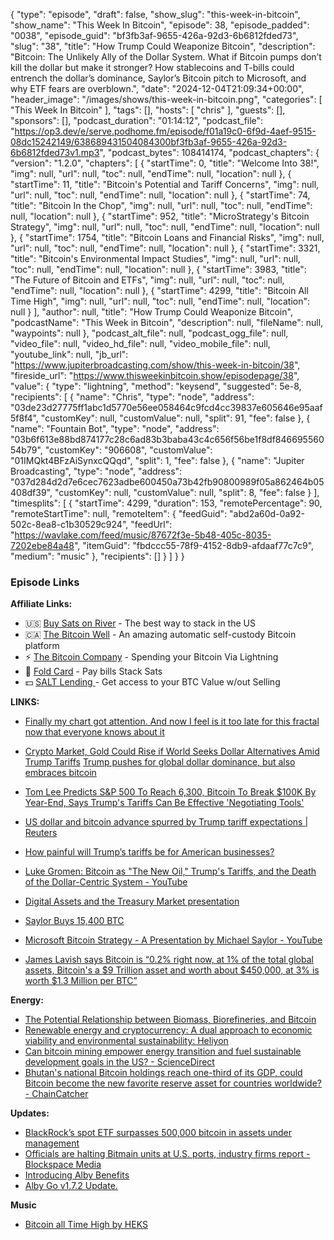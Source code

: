 {
  "type": "episode",
  "draft": false,
  "show_slug": "this-week-in-bitcoin",
  "show_name": "This Week In Bitcoin",
  "episode": 38,
  "episode_padded": "0038",
  "episode_guid": "bf3fb3af-9655-426a-92d3-6b6812fded73",
  "slug": "38",
  "title": "How Trump Could Weaponize Bitcoin",
  "description": "Bitcoin: The Unlikely Ally of the Dollar System. What if Bitcoin pumps don’t kill the dollar but make it stronger? How stablecoins and T-bills could entrench the dollar’s dominance, Saylor’s Bitcoin pitch to Microsoft, and why ETF fears are overblown.",
  "date": "2024-12-04T21:09:34+00:00",
  "header_image": "/images/shows/this-week-in-bitcoin.png",
  "categories": [
    "This Week In Bitcoin"
  ],
  "tags": [],
  "hosts": [
    "chris"
  ],
  "guests": [],
  "sponsors": [],
  "podcast_duration": "01:14:12",
  "podcast_file": "https://op3.dev/e/serve.podhome.fm/episode/f01a19c0-6f9d-4aef-9515-08dc15242149/638689431504084300bf3fb3af-9655-426a-92d3-6b6812fded73v1.mp3",
  "podcast_bytes": 108414174,
  "podcast_chapters": {
    "version": "1.2.0",
    "chapters": [
      {
        "startTime": 0,
        "title": "Welcome Into 38!",
        "img": null,
        "url": null,
        "toc": null,
        "endTime": null,
        "location": null
      },
      {
        "startTime": 11,
        "title": "Bitcoin's Potential and Tariff Concerns",
        "img": null,
        "url": null,
        "toc": null,
        "endTime": null,
        "location": null
      },
      {
        "startTime": 74,
        "title": "Bitcoin In the Chop",
        "img": null,
        "url": null,
        "toc": null,
        "endTime": null,
        "location": null
      },
      {
        "startTime": 952,
        "title": "MicroStrategy's Bitcoin Strategy",
        "img": null,
        "url": null,
        "toc": null,
        "endTime": null,
        "location": null
      },
      {
        "startTime": 1754,
        "title": "Bitcoin Loans and Financial Risks",
        "img": null,
        "url": null,
        "toc": null,
        "endTime": null,
        "location": null
      },
      {
        "startTime": 3321,
        "title": "Bitcoin's Environmental Impact Studies",
        "img": null,
        "url": null,
        "toc": null,
        "endTime": null,
        "location": null
      },
      {
        "startTime": 3983,
        "title": "The Future of Bitcoin and ETFs",
        "img": null,
        "url": null,
        "toc": null,
        "endTime": null,
        "location": null
      },
      {
        "startTime": 4299,
        "title": "Bitcoin All Time High",
        "img": null,
        "url": null,
        "toc": null,
        "endTime": null,
        "location": null
      }
    ],
    "author": null,
    "title": "How Trump Could Weaponize Bitcoin",
    "podcastName": "This Week in Bitcoin",
    "description": null,
    "fileName": null,
    "waypoints": null
  },
  "podcast_alt_file": null,
  "podcast_ogg_file": null,
  "video_file": null,
  "video_hd_file": null,
  "video_mobile_file": null,
  "youtube_link": null,
  "jb_url": "https://www.jupiterbroadcasting.com/show/this-week-in-bitcoin/38",
  "fireside_url": "https://www.thisweekinbitcoin.show/episodepage/38",
  "value": {
    "type": "lightning",
    "method": "keysend",
    "suggested": 5e-8,
    "recipients": [
      {
        "name": "Chris",
        "type": "node",
        "address": "03de23d27775ff1abc1d5770e56ee058464c9fcd4cc39837e605646e95aaf5f8f4",
        "customKey": null,
        "customValue": null,
        "split": 91,
        "fee": false
      },
      {
        "name": "Fountain Bot",
        "type": "node",
        "address": "03b6f613e88bd874177c28c6ad83b3baba43c4c656f56be1f8df84669556054b79",
        "customKey": "906608",
        "customValue": "01IMQkt4BFzAiSynxcQQqd",
        "split": 1,
        "fee": false
      },
      {
        "name": "Jupiter Broadcasting",
        "type": "node",
        "address": "037d284d2d7e6cec7623adbe600450a73b42fb90800989f05a862464b05408df39",
        "customKey": null,
        "customValue": null,
        "split": 8,
        "fee": false
      }
    ],
    "timesplits": [
      {
        "startTime": 4299,
        "duration": 153,
        "remotePercentage": 90,
        "remoteStartTime": null,
        "remoteItem": {
          "feedGuid": "abd2a60d-0a92-502c-8ea8-c1b30529c924",
          "feedUrl": "https://wavlake.com/feed/music/87672f3e-5b48-405c-8035-7202ebe84a48",
          "itemGuid": "fbdccc55-78f9-4152-8db9-afdaaf77c7c9",
          "medium": "music"
        },
        "recipients": []
      }
    ]
  }
}


### Episode Links

**Affiliate Links:**

* 🇺🇸 [Buy Sats on River](https://river.com/signup?r=3CT4V56E) \- The best way to stack in the US
* 🇨🇦 [The Bitcoin Well](https://www.bitcoinwell.com/jupiter) \- An amazing automatic self-custody Bitcoin platform
* ⚡ [The Bitcoin Company](https://app.thebitcoincompany.com/signup?ref=JUPITER) \- Spending your Bitcoin Via Lightning
* 🏦 [Fold Card](https://use.foldapp.com/r/XNHPXTFC) \- Pay bills Stack Sats
* 💵 [SALT Lending ](https://borrower.saltlending.com/register?referralCode=GkPQdbqWG)\- Get access to your BTC Value w/out Selling

**LINKS:**

* [Finally my chart got attention. And now I feel is it too late for this fractal now that everyone knows about it](https://x.com/MrVandelayArt/status/1863545210955006442)
* [Crypto Market, Gold Could Rise if World Seeks Dollar Alternatives Amid Trump Tariffs](https://www.barrons.com/livecoverage/stock-market-today-120324/card/crypto-market-gold-could-rise-if-world-seeks-dollar-alternatives-amid-trump-tariffs-SAkJxGnL7ro2Yjfb8pDU)
[Trump pushes for global dollar dominance, but also embraces
bitcoin](https://www.axios.com/2024/12/03/trump-dollar-bitcoin-tariffs-brics)

* [Tom Lee Predicts S&P 500 To Reach 6,300, Bitcoin To Break $100K By Year-End, Says Trump's Tariffs Can Be Effective 'Negotiating Tools' ](https://www.benzinga.com/news/global/24/12/42281825/tom-lee-predicts-sp-500-to-hit-6300-bitcoin-to-surpass-100k-by-year-end-says-trump-carrying-a-big-stick-can-be-effective)
* [US dollar and bitcoin advance spurred by Trump tariff expectations | Reuters](https://www.reuters.com/markets/currencies/dollar-soars-with-bitcoin-trump-trade-ramps-up-euro-yuan-battered-2024-11-12/)
* [How painful will Trump’s tariffs be for American businesses?](https://www.economist.com/business/2024/12/03/how-painful-will-trumps-tariffs-be-for-american-businesses)
* [Luke Gromen: Bitcoin as "The New Oil," Trump's Tariffs, and the Death of the Dollar-Centric System - YouTube](https://www.youtube.com/watch?v=vIxS-bjTu5A)
* [Digital Assets and the Treasury Market presentation](https://home.treasury.gov/system/files/221/TBACCharge2Q42024.pdf)
* [Saylor Buys 15,400 BTC](https://xcancel.com/saylor/status/1863569873713955156)
* [Microsoft Bitcoin Strategy - A Presentation by Michael Saylor - YouTube](https://www.youtube.com/watch?v=cH2t6VOdgkE)
* [James Lavish says Bitcoin is “0.2% right now, at 1% of the total global assets, Bitcoin's a $9 Trillion asset and worth about $450,000, at 3% is worth $1.3 Million per BTC”](https://x.com/SimplyBitcoinTV/status/1863630055596777757)

**Energy:**

* [The Potential Relationship between Biomass, Biorefineries, and Bitcoin](https://www.mdpi.com/2071-1050/16/18/7919)
* [Renewable energy and cryptocurrency: A dual approach to economic viability and environmental sustainability: Heliyon](https://www.cell.com/heliyon/fulltext/S2405-8440\(24\)15796-9)
* [Can bitcoin mining empower energy transition and fuel sustainable development goals in the US? - ScienceDirect](https://www.sciencedirect.com/science/article/abs/pii/S0959652624002464)
* [Bhutan's national Bitcoin holdings reach one-third of its GDP, could Bitcoin become the new favorite reserve asset for countries worldwide? - ChainCatcher](https://www.chaincatcher.com/en/article/2151842)

**Updates:**

* [BlackRock’s spot ETF surpasses 500,000 bitcoin in assets under management ](https://www.theblock.co/post/329190/blackrock-ibit-spot-bitcoin-etf-500000-btc)
* [Officials are halting Bitmain units at U.S. ports, industry firms report - Blockspace Media](https://blockspace.media/insight/officials-are-halting-bitmain-units-at-u-s-ports-industry-firms-report/)
* [Introducing Alby Benefits](https://blog.getalby.com/introducing-alby-benefits/)
* [Alby Go v1.7.2 Update.](https://github.com/getAlby/go)

**Music**

* [Bitcoin all Time High by HEKS](https://podcastindex.org/podcast/7123185)
